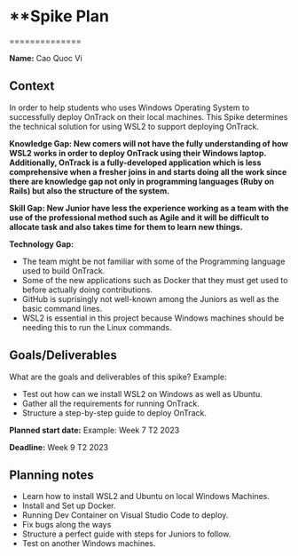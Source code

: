 # \*\*Spike Plan

==============

**Name:** Cao Quoc Vi

## Context

In order to help students who uses Windows Operating System to successfully deploy OnTrack on their local machines. This Spike determines the technical solution for using WSL2 to support deploying OnTrack.

**Knowledge Gap: New comers will not have the fully understanding of how WSL2 works in order to deploy OnTrack using their Windows laptop. Additionally, OnTrack is a fully-developed application which is less comprehensive when a fresher joins in and starts doing all the work since there are knowledge gap not only in programming languages (Ruby on Rails) but also the structure of the system.**

**Skill Gap: New Junior have less the experience working as a team with the use of the professional method such as Agile and it will be difficult to allocate task and also takes time for them to learn new things.**

**Technology Gap:**

- The team might be not familiar with some of the Programming language used to build OnTrack.
- Some of the new applications such as Docker that they must get used to before actually doing contributions.
- GitHub is suprisingly not well-known among the Juniors as well as the basic command lines. 
- WSL2 is essential in this project because Windows machines should be needing this to run the Linux commands.

## Goals/Deliverables

What are the goals and deliverables of this spike? Example:

- Test out how can we install WSL2 on Windows as well as Ubuntu.
- Gather all the requirements for running OnTrack.
- Structure a step-by-step guide to deploy OnTrack.

**Planned start date:** Example: Week 7 T2 2023

**Deadline:** Week 9 T2 2023

## Planning notes

- Learn how to install WSL2 and Ubuntu on local Windows Machines.
- Install and Set up Docker.
- Running Dev Container on Visual Studio Code to deploy.
- Fix bugs along the ways
- Structure a perfect guide with steps for Juniors to follow.
- Test on another Windows machines.
